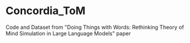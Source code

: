 # Concordia_ToM
Code and Dataset from "Doing Things with Words: Rethinking Theory of Mind Simulation in Large Language Models" paper
